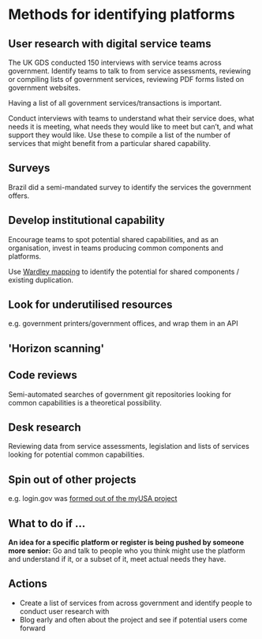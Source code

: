 <!-- TITLE: How to identify platforms -->
<!-- SUBTITLE: Knowing where to place your bets -->
# Methods for identifying platforms

## User research with digital service teams

The UK GDS conducted 150 interviews with service teams across government. Identify teams to talk to from service assessments, reviewing or compiling lists of government services, reviewing PDF forms listed on government websites.

Having a list of all government services/transactions is important. 

Conduct interviews with teams to understand what their service does, what needs it is meeting, what needs they would like to meet but can’t, and what support they would like. Use these to compile a list of the number of services that might benefit from a particular shared capability.

## Surveys

Brazil did a semi-mandated survey to identify the services the government offers.

## Develop institutional capability

Encourage teams to spot potential shared capabilities, and as an organisation, invest in teams producing common components and platforms.

Use [Wardley mapping](https://blog.gardeviance.org/2015/02/an-introduction-to-wardley-value-chain.html) to identify the potential for shared components / existing duplication.


## Look for underutilised  resources

e.g. government printers/government offices, and wrap them in an API

## 'Horizon scanning'

## Code reviews

Semi-automated searches of government git repositories looking for common capabilities is a theoretical possibility.

## Desk research

Reviewing data from service assessments, legislation and lists of services looking for potential common capabilities.

## Spin out of other projects

e.g. login.gov was [formed out of the myUSA project](https://github.com/18F/myusa)

## What to do if ...

**An idea for a specific platform or register is being pushed by someone more senior:** Go and talk to people who you think might use the platform and understand if it, or a subset of it, meet actual needs they have.



## Actions

* Create a list of services from across government and identify people to conduct user research with
* Blog early and often about the project and see if potential users come forward

